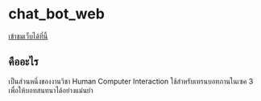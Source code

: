# chat_bot_web
[เข้าชมเว็บได้ที่นี้](https://mickey4527.github.io/chat_bot_web/)
## คืออะไร
เป็นส่วนหนึ่งของงานวิชา Human Computer Interaction ใช้สำหรับเทรนบอทภานในเซค 3 เพื่อให้บอทสนทนาได้อย่างแม่นยำ
